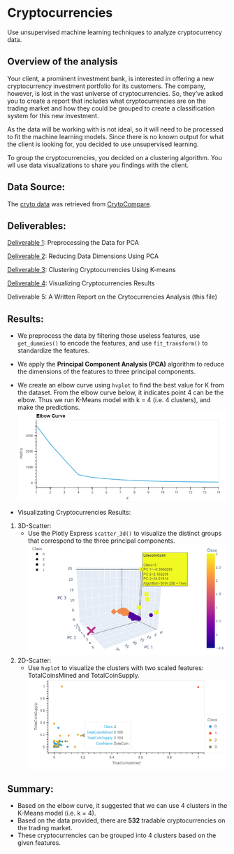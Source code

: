 # Cryptocurrencies
Use unsupervised machine learning techniques to analyze cryptocurrency data.

## Overview of the analysis
Your client, a prominent investment bank, is interested in offering a new cryptocurrency investment portfolio for its customers. The company, however, is lost in the vast universe of cryptocurrencies. So, they’ve asked you to create a report that includes what cryptocurrencies are on the trading market and how they could be grouped to create a classification system for this new investment.

As the data will be working with is not ideal, so it will need to be processed to fit the machine learning models. Since there is no known output for what the client is looking for, you decided to use unsupervised learning.

To group the cryptocurrencies, you decided on a clustering algorithm. You wll use data visualizations to share you findings with the client.

## Data Source:
The [cryto data](./Resources/crypto_data.csv) was retrieved from [CrytoCompare](https://min-api.cryptocompare.com/data/all/coinlist).

## Deliverables:
[Deliverable 1](./crypto_clustering.ipynb): Preprocessing the Data for PCA

[Deliverable 2](./crypto_clustering.ipynb): Reducing Data Dimensions Using PCA

[Deliverable 3](./crypto_clustering.ipynbb): Clustering Cryptocurrencies Using K-means

[Deliverable 4](./crypto_clustering.ipynbb): Visualizing Cryptocurrencies Results

Deliverable 5: A Written Report on the Crytocurrencies Analysis (this file)

## Results:
* We preprocess the data by filtering those useless features, use `get_dummies()` to encode the features, and use `fit_transform()` to standardize the features.

* We apply the **Principal Component Analysis (PCA)** algorithm to reduce the dimensions of the features to three principal components.

* We create an elbow curve using `hvplot` to find the best value for K from the dataset. From the elbow curve below, it indicates point 4 can be the elbow. Thus we run K-Means model with k = 4 (i.e. 4 clusters), and make the predictions.
![Elbow_curve](./Resources/Elbow_Curve.png)

* Visualizating Cryptocurrencies Results:
1) 3D-Scatter:
    * Use the Plotly Express `scatter_3d()` to visualize the distinct groups that correspond to the three principal components.
![3-d plot](./Resources/3D_scatter_plot.png)
2) 2D-Scatter:
    * Use `hvplot` to visualize the clusters with two scaled features: TotalCoinsMined and TotalCoinSupply.
![2-d plot](./Resources/2D_scatter_plot.png)

## Summary:
* Based on the elbow curve, it suggested that we can use 4 clusters in the K-Means model (i.e. k = 4).
* Based on the data provided, there are **532** tradable cryptocurrencies on the trading market.
* These cryptocurrencies can be grouped into 4 clusters based on the given features.
